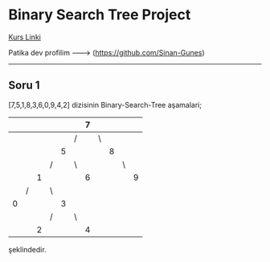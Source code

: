 # Binary Search Tree Project

[Kurs Linki](https://app.patika.dev/courses/veri-yapilari-ve-algoritmalar/binary-search-tree-proje)

Patika dev profilim ---> (https://github.com/Sinan-Gunes)

---------------------------------------------------------------
## Soru 1

[7,5,1,8,3,6,0,9,4,2] dizisinin Binary-Search-Tree aşamalari;

|  |  |  |  |  |  | 7 |  |  |  |  |
|:-:|:-:|:-:|:-:|:-:|:-:|:-:|:-:|:-:|:-:|:-:|
|  |  |  |  |  | / |  | \ |  |  |  |
|  |  |  |  | 5 |  |  |  | 8 |  |  |
|  |  |  | / |  | \ |  |  |  | \ |  |
|  |  | 1 |  |  |  | 6 |  |  |  | 9 |
|  | / |  | \ |  |  |  |  |  |  |  |
| 0 |  |  |  | 3 |  |  |  |  |  |  |
|  |  |  | / |  | \ |  |  |  |  |  |
|  |  | 2 |  |  |  | 4 |  |  |  |  |

şeklindedir.